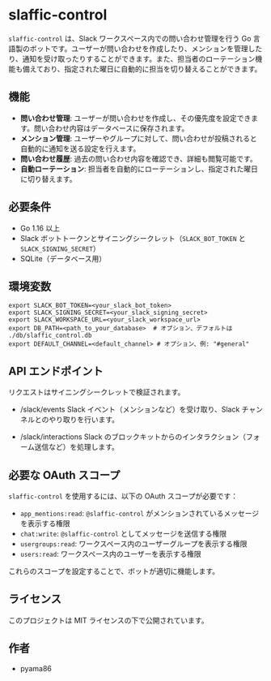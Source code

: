 # slaffic-control

`slaffic-control` は、Slack ワークスペース内での問い合わせ管理を行う Go 言語製のボットです。ユーザーが問い合わせを作成したり、メンションを管理したり、通知を受け取ったりすることができます。また、担当者のローテーション機能も備えており、指定された曜日に自動的に担当を切り替えることができます。

## 機能

- **問い合わせ管理**: ユーザーが問い合わせを作成し、その優先度を設定できます。問い合わせ内容はデータベースに保存されます。
- **メンション管理**: ユーザーやグループに対して、問い合わせが投稿されると自動的に通知を送る設定を行えます。
- **問い合わせ履歴**: 過去の問い合わせ内容を確認でき、詳細も閲覧可能です。
- **自動ローテーション**: 担当者を自動的にローテーションし、指定された曜日に切り替えます。

## 必要条件

- Go 1.16 以上
- Slack ボットトークンとサイニングシークレット（`SLACK_BOT_TOKEN` と `SLACK_SIGNING_SECRET`）
- SQLite（データベース用）

## 環境変数
```
export SLACK_BOT_TOKEN=<your_slack_bot_token>
export SLACK_SIGNING_SECRET=<your_slack_signing_secret>
export SLACK_WORKSPACE_URL=<your_slack_workspace_url>
export DB_PATH=<path_to_your_database>  # オプション、デフォルトは ./db/slaffic_control.db
export DEFAULT_CHANNEL=<default_channel> # オプション、例: "#general"
```

## API エンドポイント
リクエストはサイニングシークレットで検証されます。

- /slack/events
Slack イベント（メンションなど）を受け取り、Slack チャンネルとのやり取りを行います。

- /slack/interactions
Slack のブロックキットからのインタラクション（フォーム送信など）を処理します。

## 必要な OAuth スコープ

`slaffic-control` を使用するには、以下の OAuth スコープが必要です：

- `app_mentions:read`: `@slaffic-control` がメンションされているメッセージを表示する権限
- `chat:write`: `@slaffic-control` としてメッセージを送信する権限
- `usergroups:read`: ワークスペース内のユーザーグループを表示する権限
- `users:read`: ワークスペース内のユーザーを表示する権限

これらのスコープを設定することで、ボットが適切に機能します。

## ライセンス
このプロジェクトは MIT ライセンスの下で公開されています。

## 作者
- pyama86
